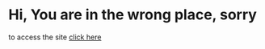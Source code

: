 # Hi, You are in the wrong place, sorry
to access the site [click here](https://potnoodl.github.io/)
